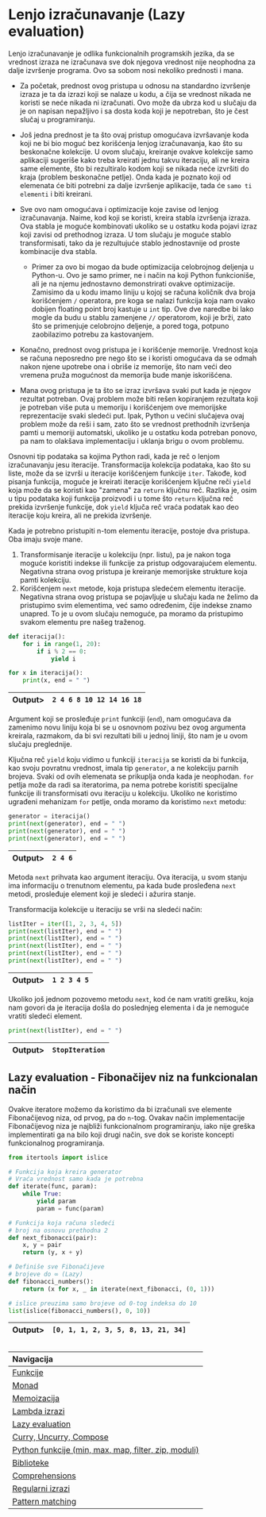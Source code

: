 # Lenjo izračunavanje (Lazy evaluation)

Lenjo izračunavanje je odlika funkcionalnih programskih jezika, da se vrednost izraza ne izračunava sve dok njegova vrednost nije neophodna za dalje izvršenje programa. Ovo sa sobom nosi nekoliko prednosti i mana.

- Za početak, prednost ovog pristupa u odnosu na standardno izvršenje izraza je ta da izrazi koji se nalaze u kodu, a čija se vrednost nikada ne koristi se neće nikada ni izračunati. Ovo može da ubrza kod u slučaju da je on napisan nepažljivo i sa dosta koda koji je nepotreban, što je čest slučaj u programiranju.
- Još jedna prednost je ta što ovaj pristup omogućava izvršavanje koda koji ne bi bio moguć bez korišćenja lenjog izračunavanja, kao što su beskonačne kolekcije. U ovom slučaju, kreiranje ovakve kolekcije samo aplikaciji sugeriše kako treba kreirati jednu takvu iteraciju, ali ne kreira same elemente, što bi rezultiralo kodom koji se nikada neće izvršiti do kraja (problem beskonačne petlje). Onda kada je poznato koji od elemenata će biti potrebni za dalje izvršenje aplikacije, tada će `samo ti elementi` i biti kreirani.
- Sve ovo nam omogućava i optimizacije koje zavise od lenjog izračunavanja. Naime, kod koji se koristi, kreira stabla izvršenja izraza. Ova stabla je moguće kombinovati ukoliko se u ostatku koda pojavi izraz koji zavisi od prethodnog izraza. U tom slučaju je moguće stablo transformisati, tako da je rezultujuće stablo jednostavnije od proste kombinacije dva stabla.
   - Primer za ovo bi mogao da bude optimizacija celobrojnog deljenja u Python-u. Ovo je samo primer, ne i način na koji Python funkcioniše, ali je na njemu jednostavno demonstrirati ovakve optimizacije. Zamisimo da u kodu imamo liniju u kojoj se računa količnik dva broja korišćenjem `/` operatora, pre koga se nalazi funkcija koja nam ovako dobijen floating point broj kastuje u `int` tip. Ove dve naredbe bi lako mogle da budu u stablu zamenjene `//` operatorom, koji je brži, zato što se primenjuje celobrojno deljenje, a pored toga, potpuno zaobilazimo potrebu za kastovanjem.
- Konačno, prednost ovog pristupa je i korišćenje memorije. Vrednost koja se računa neposredno pre nego što se i koristi omogućava da se odmah nakon njene upotrebe ona i obriše iz memorije, što nam veći deo vremena pruža mogućnost da memorija bude manje iskorišćena.

- Mana ovog pristupa je ta što se izraz izvršava svaki put kada je njegov rezultat potreban. Ovaj problem može biti rešen kopiranjem rezultata koji je potreban više puta u memoriju i korišćenjem ove memorijske reprezentacije svaki sledeći put. Ipak, Python u većini slučajeva ovaj problem može da reši i sam, zato što se vrednost prethodnih izvršenja pamti u memoriji automatski, ukoliko je u ostatku koda potreban ponovo, pa nam to olakšava implementaciju i uklanja brigu o ovom problemu.

Osnovni tip podataka sa kojima Python radi, kada je reč o lenjom izračunavanju jesu iteracije. Transformacija kolekcija podataka, kao što su liste, može da se izvrši u iteracije korišćenjem funkcije `iter`. Takođe, kod pisanja funkcija, moguće je kreirati iteracije korišćenjem ključne reči `yield` koja može da se koristi kao "zamena" za `return` ključnu reč. Razlika je, osim u tipu podataka koji funkcija proizvodi i u tome što `return` ključna reč prekida izvršenje funkcije, dok `yield` ključa reč vraća podatak kao deo iteracije koju kreira, ali ne prekida izvršenje.

Kada je potrebno pristupiti n-tom elementu iteracije, postoje dva pristupa. Oba imaju svoje mane. 
1. Transformisanje iteracije u kolekciju (npr. listu), pa je nakon toga moguće koristiti indekse ili funkcije za pristup odgovarajućem elementu. Negativna strana ovog pristupa je kreiranje memorijske strukture koja pamti kolekciju.
2. Korišćenjem `next` metode, koja pristupa sledećem elementu iteracije. Negativna strana ovog pristupa se pojavljuje u slučaju kada ne želimo da pristupimo svim elementima, već samo određenim, čije indekse znamo unapred. To je u ovom slučaju nemoguće, pa moramo da pristupimo svakom elementu pre našeg traženog.

```python
def iteracija():
    for i in range(1, 20):
        if i % 2 == 0:
            yield i

for x in iteracija():
    print(x, end = " ")
```

|Output>|`2 4 6 8 10 12 14 16 18`|
|-------|:-------:|

Argument koji se prosleđuje `print` funkciji (`end`), nam omogućava da zamenimo novu liniju koja bi se u osnovnom pozivu bez ovog argumenta kreirala, razmakom, da bi svi rezultati bili u jednoj liniji, što nam je u ovom slučaju preglednije.

Ključna reč `yield` koju vidimo u funkciji `iteracija` se koristi da bi funkcija, kao svoju povratnu vrednost, imala tip `generator`, a ne kolekciju parnih brojeva. Svaki od ovih elemenata se prikuplja onda kada je neophodan. `for` petlja može da radi sa iteratorima, pa nema potrebe koristiti specijalne funkcije ili transformisati ovu iteraciju u kolekciju. Ukoliko ne koristimo ugrađeni mehanizam `for` petlje, onda moramo da koristimo `next` metodu:

```python
generator = iteracija()
print(next(generator), end = " ")
print(next(generator), end = " ")
print(next(generator), end = " ")
```

|Output>|`2 4 6`|
|-------|:-------:|

Metoda `next` prihvata kao argument iteraciju. Ova iteracija, u svom stanju ima informaciju o trenutnom elementu, pa kada bude prosleđena `next` metodi, prosleđuje element koji je sledeći i ažurira stanje.

Transformacija kolekcije u iteraciju se vrši na sledeći način:

```python
listIter = iter([1, 2, 3, 4, 5])
print(next(listIter), end = " ")
print(next(listIter), end = " ")
print(next(listIter), end = " ")
print(next(listIter), end = " ")
print(next(listIter), end = " ")
```

|Output>|`1 2 3 4 5`|
|-------|:-------:|

Ukoliko još jednom pozovemo metodu `next`, kod će nam vratiti grešku, koja nam govori da je iteracija došla do poslednjeg elementa i da je nemoguće vratiti sledeći element.

```python
print(next(listIter), end = " ")
```

|Output>|`StopIteration`|
|-------|:-------:|

## Lazy evaluation - Fibonačijev niz na funkcionalan način

Ovakve iteratore možemo da koristimo da bi izračunali sve elemente Fibonačijevog niza, od prvog, pa do `n`-tog. Ovakav način implementacije Fibonačijevog niza je najbliži funkcionalnom programiranju, iako nije greška implementirati ga na bilo koji drugi način, sve dok se koriste koncepti funkcionalnog programiranja.

```python
from itertools import islice

# Funkcija koja kreira generator
# Vraća vrednost samo kada je potrebna
def iterate(func, param):
    while True:
        yield param
        param = func(param)

# Funkcija koja računa sledeći
# broj na osnovu prethodna 2
def next_fibonacci(pair):
    x, y = pair
    return (y, x + y)

# Definiše sve Fibonačijeve
# brojeve do ∞ (Lazy)
def fibonacci_numbers():
    return (x for x, _ in iterate(next_fibonacci, (0, 1)))

# islice preuzima samo brojeve od 0-tog indeksa do 10
list(islice(fibonacci_numbers(), 0, 10))
```

|Output>|`[0, 1, 1, 2, 3, 5, 8, 13, 21, 34]`|
|-------|:-------:|

##

|Navigacija|
|:-------|
|[Funkcije](Funkcije.md)|
|[Monad](Monad.md)|
|[Memoizacija](Memoizacija.md)|
|[Lambda izrazi](Lambda.md)|
|[Lazy evaluation](Lazy.md)|
|[Curry, Uncurry, Compose](Curry.md)|
|[Python funkcije (min, max, map, filter, zip, moduli)](Functions.md)|
|[Biblioteke](Library.md)|
|[Comprehensions](Comprehensions.md)|
|[Regularni izrazi](RegularExpressions.md)|
|[Pattern matching](PatternMatching.md)|